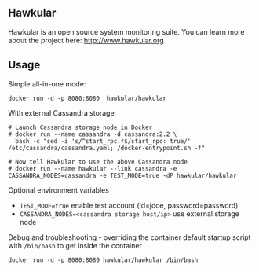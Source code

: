 ## Hawkular
Hawkular is an open source system monitoring suite.  You can learn more about the project here: http://www.hawkular.org

## Usage 
Simple all-in-one mode:

```docker run -d -p 8080:8080  hawkular/hawkular```

With external Cassandra storage
```
# Launch Cassandra storage node in Docker
# docker run --name cassandra -d cassandra:2.2 \
  bash -c "sed -i 's/^start_rpc.*$/start_rpc: true/' /etc/cassandra/cassandra.yaml; /docker-entrypoint.sh -f"

# Now tell Hawkular to use the above Cassandra node
# docker run --name hawkular --link cassandra -e CASSANDRA_NODES=cassandra -e TEST_MODE=true -dP hawkular/hawkular
```
Optional environment variables

* ```TEST_MODE=true``` enable test account (id=jdoe, password=password)
* ```CASSANDRA_NODES=<cassandra storage host/ip>``` use external storage node

Debug and troubleshooting - overriding the container default startup script with ```/bin/bash``` to get inside the container

```docker run -d -p 8080:8080 hawkular/hawkular /bin/bash```
